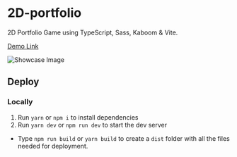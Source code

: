 # 2D-portfolio
 2D Portfolio Game using TypeScript, Sass, Kaboom & Vite.

[Demo Link]()

![Showcase Image]()

## Deploy

### Locally

1. Run `yarn` or `npm i` to install dependencies
2. Run `yarn dev` or `npm run dev` to start the dev server

* Type `npm run build` or `yarn build` to create a `dist` folder with all the files needed for deployment.